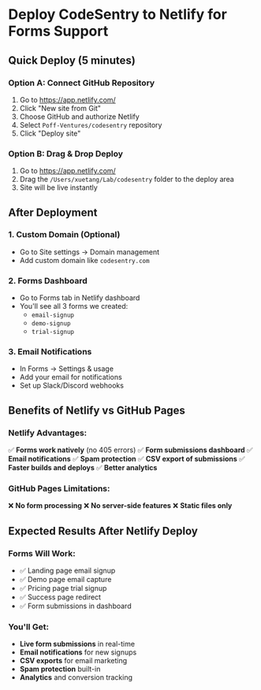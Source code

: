 # Deploy CodeSentry to Netlify for Forms Support

## Quick Deploy (5 minutes)

### Option A: Connect GitHub Repository
1. Go to https://app.netlify.com/
2. Click "New site from Git"
3. Choose GitHub and authorize Netlify
4. Select `Poff-Ventures/codesentry` repository
5. Click "Deploy site"

### Option B: Drag & Drop Deploy
1. Go to https://app.netlify.com/
2. Drag the `/Users/xuetang/Lab/codesentry` folder to the deploy area
3. Site will be live instantly

## After Deployment

### 1. Custom Domain (Optional)
- Go to Site settings → Domain management
- Add custom domain like `codesentry.com`

### 2. Forms Dashboard
- Go to Forms tab in Netlify dashboard
- You'll see all 3 forms we created:
  - `email-signup`
  - `demo-signup` 
  - `trial-signup`

### 3. Email Notifications
- In Forms → Settings & usage
- Add your email for notifications
- Set up Slack/Discord webhooks

## Benefits of Netlify vs GitHub Pages

### Netlify Advantages:
✅ **Forms work natively** (no 405 errors)
✅ **Form submissions dashboard**
✅ **Email notifications**
✅ **Spam protection**
✅ **CSV export of submissions**
✅ **Faster builds and deploys**
✅ **Better analytics**

### GitHub Pages Limitations:
❌ **No form processing**
❌ **No server-side features**
❌ **Static files only**

## Expected Results After Netlify Deploy

### Forms Will Work:
- ✅ Landing page email signup
- ✅ Demo page email capture  
- ✅ Pricing page trial signup
- ✅ Success page redirect
- ✅ Form submissions in dashboard

### You'll Get:
- **Live form submissions** in real-time
- **Email notifications** for new signups
- **CSV exports** for email marketing
- **Spam protection** built-in
- **Analytics** and conversion tracking